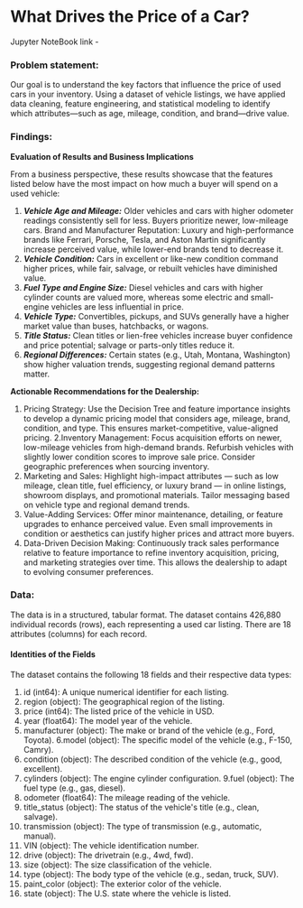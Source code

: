 # What Drives the Price of a Car?

Jupyter NoteBook link - 

### Problem statement:
Our goal is to understand the key factors that influence the price of used cars in your inventory. Using a dataset of vehicle listings, we have applied data cleaning, feature engineering, and statistical modeling to identify which attributes—such as age, mileage, condition, and brand—drive value.

### Findings:
**Evaluation of Results and Business Implications**

From a business perspective, these results showcase that the features listed below have the most impact on how much a buyer will spend on a used vehicle:

1. ***Vehicle Age and Mileage:*** Older vehicles and cars with higher odometer readings consistently sell for less. Buyers prioritize newer, low-mileage cars.
Brand and Manufacturer Reputation: Luxury and high-performance brands like Ferrari, Porsche, Tesla, and Aston Martin significantly increase perceived value, while lower-end brands tend to decrease it.
2. ***Vehicle Condition:*** Cars in excellent or like-new condition command higher prices, while fair, salvage, or rebuilt vehicles have diminished value.
3. ***Fuel Type and Engine Size:*** Diesel vehicles and cars with higher cylinder counts are valued more, whereas some electric and small-engine vehicles are less influential in price.
4. ***Vehicle Type:*** Convertibles, pickups, and SUVs generally have a higher market value than buses, hatchbacks, or wagons.
5. ***Title Status:*** Clean titles or lien-free vehicles increase buyer confidence and price potential; salvage or parts-only titles reduce it.
6. ***Regional Differences:*** Certain states (e.g., Utah, Montana, Washington) show higher valuation trends, suggesting regional demand patterns matter.

**Actionable Recommendations for the Dealership:**

1. Pricing Strategy: Use the Decision Tree and feature importance insights to develop a dynamic pricing model that considers age, mileage, brand, condition, and type. This ensures market-competitive, value-aligned pricing.
2.Inventory Management: Focus acquisition efforts on newer, low-mileage vehicles from high-demand brands. Refurbish vehicles with slightly lower condition scores to improve sale price. Consider geographic preferences when sourcing inventory.
3. Marketing and Sales: Highlight high-impact attributes — such as low mileage, clean title, fuel efficiency, or luxury brand — in online listings, showroom displays, and promotional materials. Tailor messaging based on vehicle type and regional demand trends.
4. Value-Adding Services: Offer minor maintenance, detailing, or feature upgrades to enhance perceived value. Even small improvements in condition or aesthetics can justify higher prices and attract more buyers.
5. Data-Driven Decision Making: Continuously track sales performance relative to feature importance to refine inventory acquisition, pricing, and marketing strategies over time. This allows the dealership to adapt to evolving consumer preferences.


### Data:
The data is in a structured, tabular format. The dataset contains 426,880 individual records (rows), each representing a used car listing. There are 18 attributes (columns) for each record.

#### Identities of the Fields
The dataset contains the following 18 fields and their respective data types:

1. id (int64): A unique numerical identifier for each listing.
2. region (object): The geographical region of the listing.
3. price (int64): The listed price of the vehicle in USD.
4. year (float64): The model year of the vehicle.
5. manufacturer (object): The make or brand of the vehicle (e.g., Ford, Toyota).
6.model (object): The specific model of the vehicle (e.g., F-150, Camry).
7. condition (object): The described condition of the vehicle (e.g., good, excellent).
8. cylinders (object): The engine cylinder configuration.
9.fuel (object): The fuel type (e.g., gas, diesel).
10. odometer (float64): The mileage reading of the vehicle.
11. title_status (object): The status of the vehicle's title (e.g., clean, salvage).
12. transmission (object): The type of transmission (e.g., automatic, manual).
13. VIN (object): The vehicle identification number.
14. drive (object): The drivetrain (e.g., 4wd, fwd).
15. size (object): The size classification of the vehicle.
16. type (object): The body type of the vehicle (e.g., sedan, truck, SUV).
17. paint_color (object): The exterior color of the vehicle.
18. state (object): The U.S. state where the vehicle is listed.




